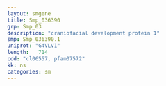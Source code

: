 ```yaml
---
layout: smgene
title: Smp_036390
grp: Smp_03
description: "craniofacial development protein 1"
smp: Smp_036390.1
uniprot: "G4VLV1"
length:   714
cdd: "cl06557, pfam07572"
kk: ns
categories: sm
---
```

